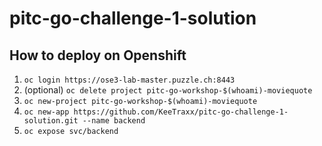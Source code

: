 # pitc-go-challenge-1-solution

## How to deploy on Openshift
1. `oc login https://ose3-lab-master.puzzle.ch:8443`
2. (optional) `oc delete project pitc-go-workshop-$(whoami)-moviequote`
3. `oc new-project pitc-go-workshop-$(whoami)-moviequote`
4. `oc new-app https://github.com/KeeTraxx/pitc-go-challenge-1-solution.git --name backend`
5. `oc expose svc/backend`